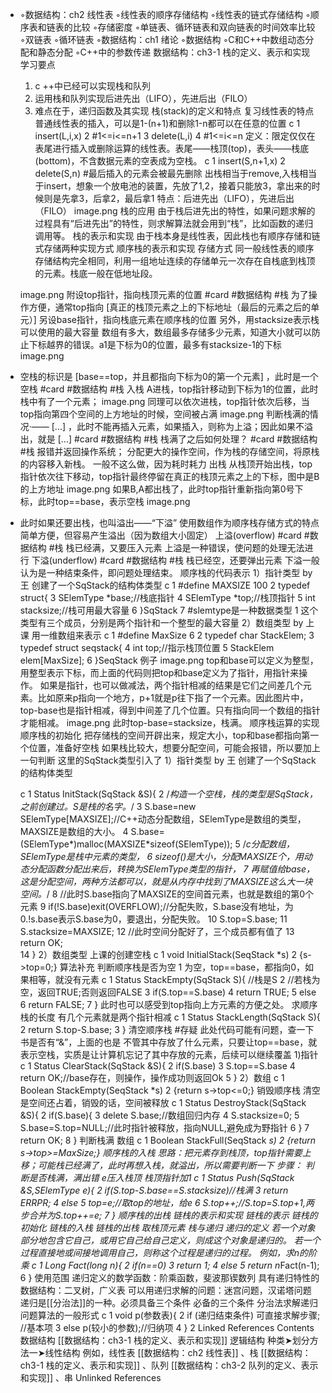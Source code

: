- ◦数据结构：ch2 线性表
  ◦线性表的顺序存储结构
  ◦线性表的链式存储结构
  ◦顺序表和链表的比较
  ◦存储密度
  ◦单链表、循环链表和双向链表的时间效率比较
  ◦双链表
  ◦循环链表
  ◦数据结构：ch1 绪论
  ◦数据结构
  ◦C和C++中数组动态分配和静态分配
  ◦C++中的参数传递
  数据结构：ch3-1 栈的定义、表示和实现
  学习要点
  1.  c ++中已经可以实现栈和队列
  2. 运用栈和队列实现后进先出（LIFO），先进后出（FILO）
  3. 难点在于，递归函数及其实现
  栈(stack)的定义和特点
  复习线性表的特点
  普通线性表的插入，可以是1-(n+1)和删除1-n都可以在任意的位置
  c
  1
  insert(L,i,x)
  2
  #1<=i<=n+1
  3
  delete(L,i)
  4
  #1<=i<=n
  定义：限定仅仅在表尾进行插入或删除运算的线性表。表尾——栈顶(top)，表头——栈底(bottom)，不含数据元素的空表成为空栈。
  c
  1
  insert(S,n+1,x)
  2
  delete(S,n) #最后插入的元素会被最先删除
  出栈相当于remove,入栈相当于insert，想象一个放电池的装置，先放了1,2，接着只能放3，拿出来的时候则是先拿3，后拿2，最后拿1
  特点：后进先出（LIFO），先进后出（FILO） 
  image.png
  栈的应用
  由于栈后进先出的特性，如果问题求解的过程具有“后进先出”的特性，则求解算法就会用到“栈”，比如函数的递归调用等。
  栈的表示和实现
  由于栈本身是线性表，因此栈也有顺序存储和链式存储两种实现方式
  顺序栈的表示和实现
  存储方式
  同一般线性表的顺序存储结构完全相同，利用一组地址连续的存储单元一次存在自栈底到栈顶的元素。栈底一般在低地址段。
  
  image.png
  附设top指针，指向栈顶元素的位置 #card #数据结构 #栈
  为了操作方便，通常top指向 [真正的栈顶元素之上的下标地址（最后的元素之后的单元）]
  另设base指针，指向栈底元素在顺序栈的位置
  另外，用stacksize表示栈可以使用的最大容量
  数组有多大，数组最多存储多少元素，知道大小就可以防止下标越界的错误。a1是下标为0的位置，最多有stacksize-1的下标
  image.png
- 空栈的标识是 [base==top，并且都指向下标为0的第一个元素] ，此时是一个空栈 #card #数据结构 #栈
  入栈
  A进栈，top指针移动到下标为1的位置，此时栈中有了一个元素；
  image.png
  同理可以依次进栈，top指针依次后移，当top指向第四个空间的上方地址的时候，空间被占满
  image.png
  判断栈满的情况·—— [...]  ，此时不能再插入元素，如果插入，则称为上溢；因此如果不溢出，就是 [...]  #card #数据结构 #栈
  栈满了之后如何处理？ #card #数据结构 #栈
  报错并返回操作系统；
  分配更大的操作空间，作为栈的存储空间，将原栈的内容移入新栈。
  一般不这么做，因为耗时耗力
  出栈
  从栈顶开始出栈，top指针依次往下移动，top指针最终停留在真正的栈顶元素之上的下标，图中是B的上方地址
  image.png
  如果B,A都出栈了，此时top指针重新指向第0号下标，此时top==base，表示空栈
  image.png
- 此时如果还要出栈，也叫溢出——“下溢”
  使用数组作为顺序栈存储方式的特点
  简单方便，但容易产生溢出（因为数组大小固定）
  上溢(overflow) #card #数据结构 #栈
  栈已经满，又要压入元素
  上溢是一种错误，使问题的处理无法进行
  下溢(underflow) #card #数据结构 #栈
  栈已经空，还要弹出元素
  下溢一般认为是一种结束条件，即问题处理结束。
  顺序栈的代码表示
  1）指针类型 by 王 创建了一个SqStack的结构体类型
  c
  1
  #define MAXSIZE 100
  2
  typedef struct{
  3
  SElemType *base;//栈底指针
  4
  SElemType *top;//栈顶指针
  5
  int stacksize;//栈可用最大容量
  6
  }SqStack
  7
  #slemtype是一种数据类型
  1
  这个类型有三个成员，分别是两个指针和一个整型的最大容量
  2）数组类型 by 上课 用一维数组来表示
  c
  1
  #define MaxSize 6
  2
  typedef char StackElem;
  3
  typedef struct seqstack{
  4
  int top;//指示栈顶位置
  5
  StackElem elem[MaxSize];
  6
  }SeqStack
  例子
  image.png
  top和base可以定义为整型，用整型表示下标，而上面的代码则把top和base定义为了指针，用指针来操作。
  如果是指针，也可以做减法，两个指针相减的结果是它们之间差几个元素。比如原来p指向一个地方，p+1就是p往下指了一个元素。因此图片中，top-base也是指针相减，得到中间差了几个位置。只有指向同一个数组的指针才能相减。
  image.png
  此时top-base=stacksize，栈满。
  顺序栈运算的实现
  顺序栈的初始化
  把存储栈的空间开辟出来，规定大小，top和base都指向第一个位置，准备好空栈
  如果栈比较大，想要分配空间，可能会报错，所以要加上一句判断
  这里的SqStack类型引入了 
  1）指针类型 by 王 创建了一个SqStack的结构体类型
  
  c
  1
  Status InitStack(SqStack &S){ 
  2
  /*构造一个空栈，栈的类型是SqStack，之前创建过。S是栈的名字。*/
  3
  S.base=new SElemType[MAXSIZE];//C++动态分配数组，SElemType是数组的类型，MAXSIZE是数组的大小。
  4
  S.base=(SElemType*)malloc(MAXSIZE*sizeof(SElemType));
  5
  /*c分配数组，SElemType是栈中元素的类型，
  6
  sizeof()是大小，分配MAXSIZE个，用动态分配函数分配出来后，转换为SElemType类型的指针，
  7
  再赋值给base，这是分配空间，两种方法都可以，就是从内存中找到了MAXSIZE这么大一块空间。*/
  8
  //此时S.base指向了MAXSIZE的空间首元素，也就是数组的第0个元素
  9
  if(!S.base)exit(OVERFLOW);//分配失败，S.base没有地址，为0.!s.base表示S.base为0，要退出，分配失败。
  10
  S.top=S.base;
  11
  S.stacksize=MAXSIZE;
  12
  //此时空间分配好了，三个成员都有值了
  13
  return OK;  
  14
  }
  2）数组类型 上课的创建空栈
  c
  1
  void InitialStack(SeqStack *s)
  2
  {s->top=0;}
  算法补充
  判断顺序栈是否为空
  1
  为空，top==base，都指向0，如果相等，就没有元素
  c
  1
  Status StackEmpty(SqStack S){ //栈是S
  2
  //若栈为空，返回TRUE;否则返回FALSE
  3
  if(S.top==S.base)
  4
    return TRUE;
  5
  else
  6
    return FALSE;
  7
  }
  此时也可以感受到top指向上方元素的方便之处。
  求顺序栈的长度
  有几个元素就是两个指针相减
  c
  1
  Status StackLength(SqStack S){ 
  2
    return S.top-S.base;
  3
  }
  清空顺序栈 #存疑 此处代码可能有问题，查一下书是否有“&”，上面的也是
  不管其中存放了什么元素，只要让top==base，就表示空栈，实质是让计算机忘记了其中存放的元素，后续可以继续覆盖
  1)指针
  c
  1
  Status ClearStack(SqStack &S){ 
  2
    if(S.base)
  3
      S.top==S.base
  4
    return OK;//base存在，则操作，操作成功则返回Ok
  5
  }
  2）数组
  c
  1
  Boolean StackEmpty(SeqStack *s)
  2
  {return s->top<=0;}
  销毁顺序栈
  清空是空间还占着，销毁的话，空间被释放
  c
  1
  Status DestroyStack(SqStack &S){
  2
  if(S.base){
  3
    delete S.base;//数组回归内存
  4
    S.stacksize=0;
  5
    S.base=S.top=NULL;//此时指针被释放，指向NULL,避免成为野指针
  6
  }
  7
  return OK;
  8
  }
  判断栈满 
  数组
  c
  1
  Boolean StackFull(SeqStack *s)
  2
  {return s->top>=MaxSize;}
  顺序栈的入栈
  思路：把元素存到栈顶，top指针需要上移；可能栈已经满了，此时再想入栈，就溢出，所以需要判断一下
  步骤：
  判断是否栈满，满出错
  e压入栈顶
  栈顶指针加1
  c
  1
  Status Push(SqStack &S,SElemType e){
  2
  if(S.top-S.base==S.stacksize)//栈满
  3
    return ERRPR;
  4
  else
  5
    *top=e;//取top的地址，给e
  6
  S.top++;//S.top=S.top+1,两步合并为*S.top++=e;
  7
  }
  顺序栈的出栈
  链栈的表示和实现
  链栈的表示
  链栈的初始化
  链栈的入栈
  链栈的出栈
  取栈顶元素
  栈与递归
  递归的定义
  若一个对象部分地包含它自己，或用它自己给自己定义，则成这个对象是递归的。
  若一个过程直接地或间接地调用自己，则称这个过程是递归的过程。
  例如，求n的阶乘
  c
  1
  Long Fact(long n){
  2
  if(n==0)
  3
    return 1;
  4
  else
  5
    return n*Fact(n-1);
  6
  }
  使用范围
  递归定义的数学函数：阶乘函数，斐波那锲数列
  具有递归特性的数据结构：二叉树，广义表
  可以用递归求解的问题：迷宫问题，汉诺塔问题
  递归是[[分治法]]的一种。必须具备三个条件 
  必备的三个条件
  分治法求解递归问题算法的一般形式
  c
  1
  void p(参数表){
  2
  if (递归结束条件) 可直接求解步骤; //基本项
  3
  else p(较小的参数);//归纳项
  4
  }
  2 Linked References
  Contents
  数据结构
  [[数据结构：ch3-1 栈的定义、表示和实现]]
  逻辑结构
  种类➤划分方法一➤线性结构
  例如，线性表 [[数据结构：ch2 线性表]] 、栈 [[数据结构：ch3-1 栈的定义、表示和实现]] 、队列 [[数据结构：ch3-2 队列的定义、表示和实现]] 、串
  Unlinked References